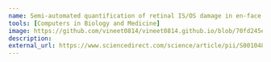 ```yaml
---
name: Semi-automated quantification of retinal IS/OS damage in en-face OCT image
tools: [Computers in Biology and Medicine]
image: https://github.com/vineet0814/vineet0814.github.io/blob/70fd245ed260aafeca7537713a02a6c439a9c09b/docs/images/cbm.png
description: 
external_url: https://www.sciencedirect.com/science/article/pii/S0010482515003832
---
```

